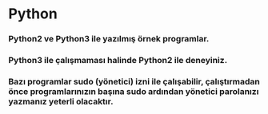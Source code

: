 # Python
### Python2 ve Python3 ile yazılmış örnek programlar.
### Python3 ile çalışmaması halinde Python2 ile deneyiniz.
### Bazı programlar sudo (yönetici) izni ile çalışabilir, çalıştırmadan önce programlarınızın başına sudo ardından yönetici parolanızı yazmanız yeterli olacaktır.